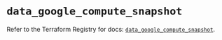# `data_google_compute_snapshot`

Refer to the Terraform Registry for docs: [`data_google_compute_snapshot`](https://registry.terraform.io/providers/hashicorp/google/5.15.0/docs/data-sources/compute_snapshot).
